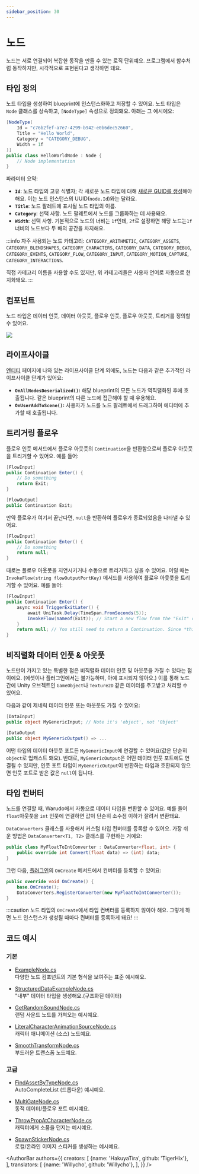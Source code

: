 ```yaml
---
sidebar_position: 30
---
```


# 노드

노드는 서로 연결되어 복잡한 동작을 만들 수 있는 로직 단위예요. 프로그램에서 함수처럼 동작하지만, 시각적으로 표현된다고 생각하면 돼요.

## 타입 정의

노드 타입을 생성하여 blueprint에 인스턴스화하고 저장할 수 있어요. 노드 타입은 `Node` 클래스를 상속하고, `[NodeType]` 속성으로 정의돼요. 아래는 그 예시예요:

```csharp
[NodeType(
    Id = "c76b2fef-a7e7-4299-b942-e0b6dec52660",
    Title = "Hello World",
    Category = "CATEGORY_DEBUG",
    Width = 1f
)]
public class HelloWorldNode : Node {
    // Node implementation
}
```

파라미터 요약:

- **`Id`**: 노드 타입의 고유 식별자; 각 새로운 노드 타입에 대해 [새로운 GUID를 생성](https://www.guidgenerator.com/online-guid-generator.aspx)해야 해요. 이는 노드 인스턴스의 UUID(`node.Id`)와는 달라요.
- **`Title`**: 노드 팔레트에 표시될 노드 타입의 이름.
- **`Category`**: 선택 사항. 노드 팔레트에서 노드를 그룹화하는 데 사용돼요.
- **`Width`**: 선택 사항. 기본적으로 노드의 너비는 `1f`인데, `2f`로 설정하면 해당 노드는`1f`너비의 노드보다 두 배의 공간을 차지해요.

:::info
자주 사용되는 노드 카테고리: `CATEGORY_ARITHMETIC`, `CATEGORY_ASSETS`, `CATEGORY_BLENDSHAPES`, `CATEGORY_CHARACTERS`, `CATEGORY_DATA`, `CATEGORY_DEBUG`, `CATEGORY_EVENTS`, `CATEGORY_FLOW`, `CATEGORY_INPUT`, `CATEGORY_MOTION_CAPTURE`, `CATEGORY_INTERACTIONS`.

직접 카테고리 이름을 사용할 수도 있지만, 위 카테고리들은 사용자 언어로 자동으로 현지화돼요.
:::

## 컴포넌트

노드 타입은 데이터 인풋, 데이터 아웃풋, 플로우 인풋, 플로우 아웃풋, 트리거를 정의할 수 있어요.

![](/doc-img/en-custom-node-1.png)

## 라이프사이클

[엔티티](entities#lifecycle) 페이지에 나와 있는 라이프사이클 단계 외에도, 노드는 다음과 같은 추가적인 라이프사이클 단계가 있어요:

- **`OnAllNodesDeserialized()`:** 해당 blueprint의 모든 노드가 역직렬화된 후에 호출됩니다. 같은 blueprint의 다른 노드에 접근해야 할 때 유용해요.
- **`OnUserAddToScene()`:** 사용자가 노드를 노드 팔레트에서 드래그하여 에디터에 추가할 때 호출됩니다.

## 트리거링 플로우

플로우 인풋 메서드에서 플로우 아웃풋의 `Continuation`을 반환함으로써 플로우 아웃풋을 트리거할 수 있어요. 예를 들어:

```csharp
[FlowInput]
public Continuation Enter() {
    // Do something
    return Exit;
}

[FlowOutput]
public Continuation Exit;
```

만약 플로우가 여기서 끝난다면, `null`을 반환하여 플로우가 종료되었음을 나타낼 수 있어요.

```csharp
[FlowInput]
public Continuation Enter() {
    // Do something
    return null;
}
```

때로는 플로우 아웃풋을 지연시키거나 수동으로 트리거하고 싶을 수 있어요. 이럴 때는 `InvokeFlow(string flowOutputPortKey)` 메서드를 사용하여 플로우 아웃풋을 트리거할 수 있어요. 예를 들어:

```csharp
[FlowInput]
public Continuation Enter() {
    async void TriggerExitLater() {
        await UniTask.Delay(TimeSpan.FromSeconds(5));
        InvokeFlow(nameof(Exit)); // Start a new flow from the "Exit" output port
    }
    return null; // You still need to return a Continuation. Since *this* flow technically ends here, we return null
}
```

## 비직렬화 데이터 인풋 & 아웃풋

노드만이 가지고 있는 특별한 점은 비직렬화 데이터 인풋 및 아웃풋을 가질 수 있다는 점이에요. (에셋이나 플러그인에서는 불가능하며, 아예 표시되지 않아요.) 이를 통해 노드 간에 Unity 오브젝트인 `GameObject`나 `Texture2D` 같은 데이터를 주고받고 처리할 수 있어요.

다음과 같이 제네릭 데이터 인풋 또는 아웃풋도 가질 수 있어요:

```csharp
[DataInput]
public object MyGenericInput; // Note it's 'object', not 'Object'

[DataOutput
public object MyGenericOutput() => ...
```

어떤 타입의 데이터 아웃풋 포트든 `MyGenericInput`에 연결할 수 있어요(값은 단순히 `object`로 업캐스트 돼요). 반대로, `MyGenericOutput`은 어떤 데이터 인풋 포트에도 연결될 수 있지만, 인풋 포트 타입이 `MyGenericOutput`이 반환하는 타입과 호환되지 않으면 인풋 포트로 받은 값은 `null`이 됩니다.

## 타입 컨버터

노드를 연결할 때, Warudo에서 자동으로 데이터 타입을 변환할 수 있어요. 예를 들어 `float`아웃풋을 `int` 인풋에 연결하면 값이 단순히 소수점 이하가 잘려서 변환돼요.

`DataConverters` 클래스를 사용해서 커스텀 타입 컨버터를 등록할 수 있어요. 가장 쉬운 방법은 `DataConverter<T1, T2>` 클래스를 구현하는 거예요:

```csharp
public class MyFloatToIntConverter : DataConverter<float, int> {
    public override int Convert(float data) => (int) data;
}
```

그런 다음, [플러그인](plugins)의 `OnCreate` 메서드에서 컨버터를 등록할 수 있어요:

```csharp
public override void OnCreate() {
    base.OnCreate();
    DataConverters.RegisterConverter(new MyFloatToIntConverter());
}
```

:::caution
노드 타입의 `OnCreate`에서 타입 컨버터를 등록하지 않아야 해요. 그렇게 하면 노드 인스턴스가 생성될 때마다 컨버터를 등록하게 돼요!
:::

## 코드 예시

### 기본

- [ExampleNode.cs](https://github.com/HakuyaLabs/WarudoPlaygroundExamples/blob/master/ExampleNode.cs)  
다양한 노드 컴포넌트의 기본 형식을 보여주는 표준 예시예요.

- [StructuredDataExampleNode.cs](https://gist.github.com/TigerHix/81cfa66a8f810165c426d1b5157677b5)  
"내부" 데이터 타입을 생성해요.(구조화된 데이터)

- [GetRandomSoundNode.cs](https://gist.github.com/TigerHix/f0f1a7e3c53ca65450fdca1ff06eb343)  
랜덤 사운드 노드를 가져오는 예시예요.

- [LiteralCharacterAnimationSourceNode.cs](https://gist.github.com/TigerHix/2dc58213defe400ddb280a8cc1e6334b)  
캐릭터 애니메이션 (소스) 노드예요.

- [SmoothTransformNode.cs](https://gist.github.com/TigerHix/eaf8e05e5e1b687b8265420b9943903d)  
부드러운 트랜스폼 노드예요.

### 고급

- [FindAssetByTypeNode.cs](https://gist.github.com/TigerHix/ab3522bb25669457cc583abc4fb025d2)  
AutoCompleteList (드롭다운) 예시예요.

- [MultiGateNode.cs](https://gist.github.com/TigerHix/8747793a68f0aa15a469f9823812e221)  
동적 데이터/플로우 포트 예시예요.

- [ThrowPropAtCharacterNode.cs](https://gist.github.com/TigerHix/18e9f20152c0cfac38fd5528c7af16b6)  
캐릭터에게 소품을 던지는 예시예요.

- [SpawnStickerNode.cs](https://gist.github.com/TigerHix/fe35442e9052cd8c4ea80e0261349321)  
로컬/온라인 이미지 스티커를 생성하는 예시예요.

<AuthorBar authors={{
creators: [
{name: 'HakuyaTira', github: 'TigerHix'},
],
translators: [
    {name: 'Willycho', github: 'Willycho'},
],
}} />
